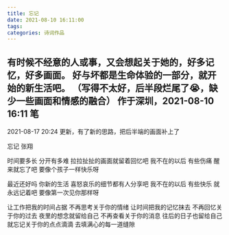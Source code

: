 ```yaml
---
title: 忘记
date: 2021-08-10 16:11:00
tags:
categories: 诗词作品
---
```


有时候不经意的人或事，又会想起关于她的，好多记忆，好多画面。
好与坏都是生命体验的一部分，就开始的新生活吧。
（写得不太好，后半段烂尾了😭，缺少一些画面和情感的融合）
作于深圳，2021-08-10 16:11 笔
---
2021-08-17 20:24 更新，有了新的思路，把后半端的画面补上了

<!-- more -->

<p class="poem">
忘记
张翔

时间要多长
分开有多难
拉拉扯扯的画面就留着回忆吧
我不在的以后
有些伤痛  醒来就忘了吧
要像个孩子一样快乐呀

最近还好吗
你新的生活
喜怒哀乐的细节都有人分享吧
我不在的以后
有些快乐  就永远记着吧
要像第一次见你那样呀

让工作把我的时间占据
不再思考关于你的情绪
让时间把我的记忆抹去
不再回忆关于你的过去
夜里的想念就留给自己
不再查看关于你的消息
往后的日子也留给自己
就忘记关于你的点点滴滴
去填满心的每一道缝隙

</p>
